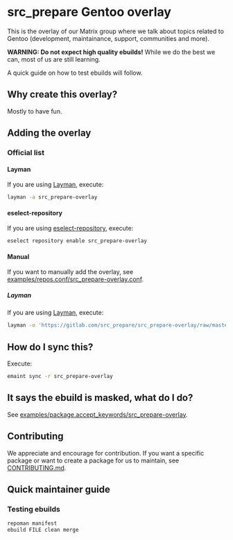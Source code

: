# src_prepare Gentoo overlay

This is the overlay of our Matrix group where we talk about topics related to Gentoo (development, maintainance, support, communities and more).

**WARNING: Do not expect high quality ebuilds!** While we do the best we can, most of us are still learning.

A quick guide on how to test ebuilds will follow.

## Why create this overlay?

Mostly to have fun.

## Adding the overlay

### Official list

#### Layman

If you are using [Layman](https://wiki.gentoo.org/wiki/Layman), execute:

``` sh
layman -a src_prepare-overlay
```

#### eselect-repository

If you are using [eselect-repository](https://wiki.gentoo.org/wiki/Eselect/Repository), execute:

``` sh
eselect repository enable src_prepare-overlay
```

#### Manual

If you want to manually add the overlay, see [examples/repos.conf/src_prepare-overlay.conf](https://gitlab.com/src_prepare/src_prepare-overlay/blob/master/examples/repos.conf/src_prepare-overlay.conf).

##### Layman

If you are using [Layman](https://wiki.gentoo.org/wiki/Layman), execute:

``` sh
layman -o 'https://gitlab.com/src_prepare/src_prepare-overlay/raw/master/repositories.xml' -f -a src_prepare-overlay
```

## How do I sync this?

Execute:

``` sh
emaint sync -r src_prepare-overlay
```

## It says the ebuild is masked, what do I do?

See [examples/package.accept_keywords/src_prepare-overlay](https://gitlab.com/src_prepare/src_prepare-overlay/blob/master/examples/package.accept_keywords/src_prepare-overlay).

## Contributing

We appreciate and encourage for contribution. If you want a specific package or want to create a package for us to maintain, see [CONTRIBUTING.md](/CONTRIBUTING.md).


## Quick maintainer guide

### Testing ebuilds

``` sh
repoman manifest
ebuild FILE clean merge
```

